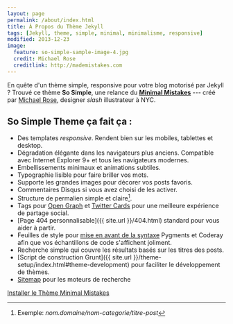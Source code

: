 ```yaml
---
layout: page
permalink: /about/index.html
title: À Propos du Thème Jekyll
tags: [Jekyll, theme, simple, minimal, minimalisme, responsive]
modified: 2013-12-23
image:
  feature: so-simple-sample-image-4.jpg
  credit: Michael Rose
  creditlink: http://mademistakes.com
---
```


En quête d'un thème simple, responsive pour votre blog motorisé par Jekyll ? Trouvé ce thème **So Simple**, une relance du [**Minimal Mistakes**](http://mmistakes.github.io/minimal-mistakes) --- 
créé par <span class="h-card">[Michael Rose](http://mademistakes)</span>, designer *slash* illustrateur à NYC.

## So Simple Theme ça fait ça :

* Des templates *responsive*. Rendent bien sur les mobiles, tablettes et desktop.
* Dégradation élégante dans les navigateurs plus anciens. Compatible avec Internet Explorer 9+ et tous les navigateurs modernes.
* Embellissements minimaux et animations subtiles.
* Typographie lisible pour faire briller vos mots.
* Supporte les grandes images pour décorer vos posts favoris.
* Commentaires Disqus si vous avez choisi de les activer.
* Structure de permalien simple et claire[^1].
* Tags pour [Open Graph](https://developers.facebook.com/docs/opengraph/) et [Twitter Cards](https://dev.twitter.com/docs/cards) pour une meilleure expérience de partage social.
* [Page 404 personnalisable]({{ site.url }}/404.html) standard pour vous aider à partir.
* Feuilles de style pour [mise en avant de la syntaxe](http://mmistakes.github.io/articles/so-simple-theme/code-highlighting-post/) Pygments et Coderay afin que vos échantillons de code s'affichent joliment.
* Recherche simple qui couvre les résultats basés sur les titres des posts.
* [Script de construction Grunt]({{ site.url }}/theme-setup/index.html#theme-development) pour faciliter le développement de thèmes.
* [Sitemap](https://github.com/mmistakes/so-simple-theme/blob/master/sitemap.xml) pour les moteurs de recherche

<a markdown="0" href="{{ site.url }}/theme-setup" class="btn">Installer le Thème Minimal Mistakes</a>

[^1]: Exemple: *nom.domaine/nom-categorie/titre-post*